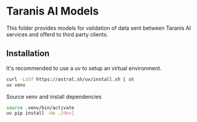 # Taranis AI Models

This folder provides models for validation of data sent between Taranis AI services and offerd to third party clients.

## Installation

It's recommended to use a uv to setup an virtual environment.

```bash
curl -LsSf https://astral.sh/uv/install.sh | sh
uv venv
```

Source venv and install dependencies

```bash
source .venv/bin/activate
uv pip install -Ue .[dev]
```

